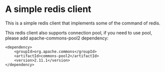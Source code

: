 # A simple redis client

This is a simple redis client that implements some of the command of redis.

This redis client also supports connection pool, if you need to use pool, please add apache-commons-pool2 dependency:

```
<dependency>
    <groupId>org.apache.commons</groupId>
    <artifactId>commons-pool2</artifactId>
    <version>2.11.1</version>
</dependency>
```
